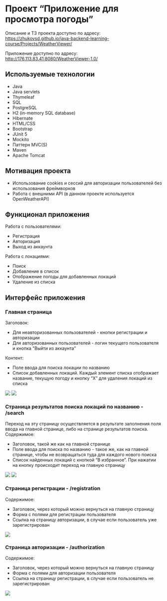 # Проект “Приложение для просмотра погоды”
Описание и ТЗ проекта доступно по адресу: <br>
https://zhukovsd.github.io/java-backend-learning-course/Projects/WeatherViewer/

Приложение доступно по адресу: <br>
http://176.113.83.41:8080/WeatherViewer-1.0/

<h2>Используемые технологии</h2>
<ul>
  <li>Java</li>
  <li>Java servlets</li>
  <li>Thymeleaf</li>
  <li>SQL</li>
  <li>PostgreSQL</li>
  <li>H2 (in-memory SQL database)</li>
  <li>Hibernate</li>
  <li>HTML/CSS</li>
  <li>Bootstrap</li>
  <li>JUnit 5</li>
  <li>Mockito</li>
  <li>Паттерн MVC(S)</li>
  <li>Maven</li>
  <li>Apache Tomcat</li>
</ul>

<h2>Мотивация проекта</h2>
<ul>
    <li>Использование cookies и сессий для авторизации пользователей без использования фреймворков</li>
    <li>Работа с внешними API (в данном проекте используется OpenWeatherAPI)</li>
</ul>

<h2>Функционал приложения</h2>
Работа с пользователями:
<ul>
    <li>Регистрация</li>
    <li>Авторизация</li>
    <li>Выход из аккаунта</li>
</ul>

Работа с локациями:
<ul>
    <li>Поиск</li>
    <li>Добавление в список</li> 
    <li>Отображение погоды для добавленных локаций</li>
    <li>Удаление из списка</li>
</ul>

<h2>Интерфейс приложения</h2>
<h3>Главная страница</h3>
Заголовок:
<ul>
    <li>Для неавторизованных пользователей - кнопки регистрации и авторизации</li>
    <li>Для авторизованных пользователей - логин текущего пользователя и кнопка "Выйти из аккаунта"</li>
</ul>

Контент:
<ul>
    <li>Поле ввода для поиска локации по названию</li>
    <li>Список добавленных локаций. Каждый элемент списка отображает название, текущую погоду и кнопку “X” для удаления локаций из списка</li>
</ul>
<img src="prev_img/main_page_unauthorized_user_prev.png">
<img src="prev_img/main_page_authorized_user_prev.png">

<h3>Страница результатов поиска локаций по названию - /search</h3>
Переход на эту страницу осуществляется в результате заполнения поля ввода на главной странице, либо на странице результатов поиска.
Содержимое:
<ul>
    <li>Заголовок, такой же как на главной странице</li>
    <li>Поле ввода для поиска по названию - такое же, как на главной странице, чтобы не возвращаться туда для каждого нового поиска</li>
    <li>Список найденных локаций с кнопкой “В избранное”. При нажатии на кнопку происходит переход на главную страницу</li>
</ul>
<img src="prev_img/search_page_unauthorized_user_prev.png">
<img src="prev_img/search_page_authorized_user_prev.png">

<h3>Страница регистрации - /registration</h3>
Содержимое:
<ul>
    <li>Заголовок, через который можно вернуться на главную страницу</li>
    <li>Форма с полями для регистрации пользователя</li>
    <li>Ссылка на страницу авторизации, в случае если пользователь уже зарегистрирован</li>
</ul>
<img src="prev_img/registration_page_prev.png">

<h3>Страница авторизации - /authorization</h3>
Содержимое:
<ul>
    <li>Заголовок, через который можно вернуться на главную страницу</li>
    <li>Форма с полями для авторизации пользователя</li>
    <li>Ссылка на страницу регистрации, в случае если пользователь не зарегистрирован</li>
</ul>
<img src="prev_img/authorization_page.png">




















